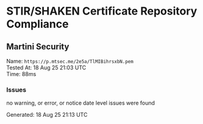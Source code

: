 # STIR/SHAKEN Certificate Repository Compliance

## Martini Security

Name: `https://p.mtsec.me/2e5a/TlMIBihrsxbN.pem`\
Tested At: 18 Aug 25 21:03 UTC\
Time: 88ms

### Issues

no warning, or error, or notice date level issues were found

Generated: 18 Aug 25 21:13 UTC